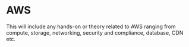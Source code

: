 # AWS
This will include any hands-on or theory related to AWS ranging from compute, storage, networking, security and compliance, database, CDN etc.
